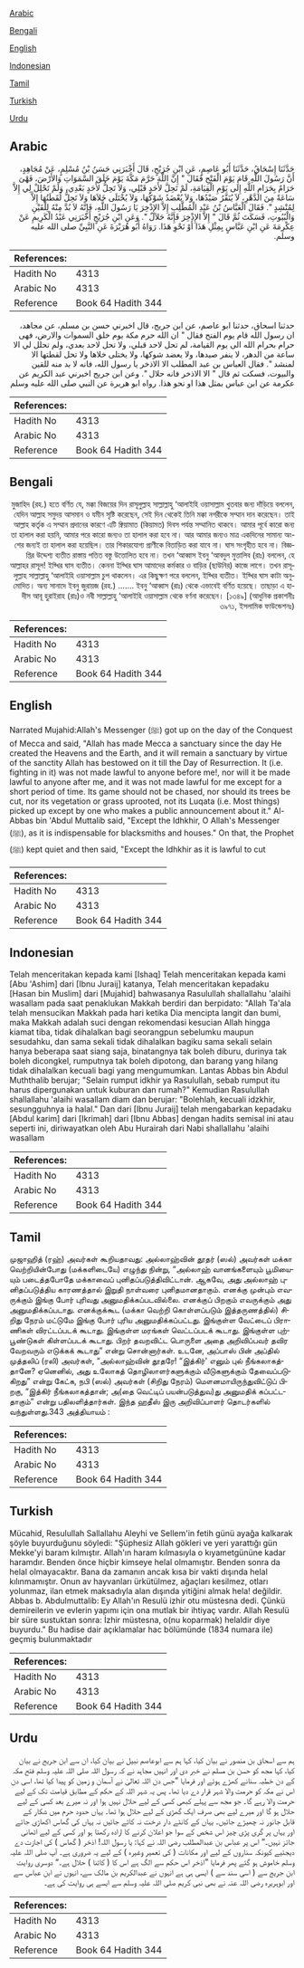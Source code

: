 [Arabic](#arabic)

[Bengali](#bengali)

[English](#english)

[Indonesian](#indonesian)

[Tamil](#tamil)

[Turkish](#turkish)

[Urdu](#urdu)

## Arabic


<div dir="rtl" lang="ar" style={{fontSize:'larger',backgroundColor:'#f8f9fa',padding:20}}>
حَدَّثَنَا إِسْحَاقُ، حَدَّثَنَا أَبُو عَاصِمٍ، عَنِ ابْنِ جُرَيْجٍ، قَالَ أَخْبَرَنِي حَسَنُ بْنُ مُسْلِمٍ، عَنْ مُجَاهِدٍ، أَنَّ رَسُولَ اللَّهِ قَامَ يَوْمَ الْفَتْحِ فَقَالَ ‏"‏ إِنَّ اللَّهَ حَرَّمَ مَكَّةَ يَوْمَ خَلَقَ السَّمَوَاتِ وَالأَرْضَ، فَهْىَ حَرَامٌ بِحَرَامِ اللَّهِ إِلَى يَوْمِ الْقِيَامَةِ، لَمْ تَحِلَّ لأَحَدٍ قَبْلِي، وَلاَ تَحِلُّ لأَحَدٍ بَعْدِي، وَلَمْ تَحْلِلْ لِي إِلاَّ سَاعَةً مِنَ الدَّهْرِ، لاَ يُنَفَّرُ صَيْدُهَا، وَلاَ يُعْضَدُ شَوْكُهَا، وَلاَ يُخْتَلَى خَلاَهَا وَلاَ تَحِلُّ لُقَطَتُهَا إِلاَّ لِمُنْشِدٍ ‏"‏‏.‏ فَقَالَ الْعَبَّاسُ بْنُ عَبْدِ الْمُطَّلِبِ إِلاَّ الإِذْخِرَ يَا رَسُولَ اللَّهِ، فَإِنَّهُ لاَ بُدَّ مِنْهُ لِلْقَيْنِ وَالْبُيُوتِ، فَسَكَتَ ثُمَّ قَالَ ‏"‏ إِلاَّ الإِذْخِرَ فَإِنَّهُ حَلاَلٌ ‏"‏‏.‏ وَعَنِ ابْنِ جُرَيْجٍ أَخْبَرَنِي عَبْدُ الْكَرِيمِ عَنْ عِكْرِمَةَ عَنِ ابْنِ عَبَّاسٍ بِمِثْلِ هَذَا أَوْ نَحْوِ هَذَا‏.‏ رَوَاهُ أَبُو هُرَيْرَةَ عَنِ النَّبِيِّ صلى الله عليه وسلم‏.‏
</div>
<div style={{backgroundColor:'#f8f9fa',padding:20, marginBottom: 10}}><table> <thead> <tr> <th>References:</th> <th></th> </tr> </thead> <tbody><tr><td>Hadith No</td><td>4313</td></tr><tr><td>Arabic No</td><td>4313</td></tr><tr><td>Reference</td><td>Book 64 Hadith 344</td></tr></tbody></table></div>


<div dir="rtl" lang="ar" style={{fontSize:'larger',backgroundColor:'#f8f9fa',padding:20}}>
حدثنا اسحاق، حدثنا ابو عاصم، عن ابن جريج، قال اخبرني حسن بن مسلم، عن مجاهد، ان رسول الله قام يوم الفتح فقال " ان الله حرم مكة يوم خلق السموات والارض، فهى حرام بحرام الله الى يوم القيامة، لم تحل لاحد قبلي، ولا تحل لاحد بعدي، ولم تحلل لي الا ساعة من الدهر، لا ينفر صيدها، ولا يعضد شوكها، ولا يختلى خلاها ولا تحل لقطتها الا لمنشد ". فقال العباس بن عبد المطلب الا الاذخر يا رسول الله، فانه لا بد منه للقين والبيوت، فسكت ثم قال " الا الاذخر فانه حلال ". وعن ابن جريج اخبرني عبد الكريم عن عكرمة عن ابن عباس بمثل هذا او نحو هذا. رواه ابو هريرة عن النبي صلى الله عليه وسلم
</div>
<div style={{backgroundColor:'#f8f9fa',padding:20, marginBottom: 10}}><table> <thead> <tr> <th>References:</th> <th></th> </tr> </thead> <tbody><tr><td>Hadith No</td><td>4313</td></tr><tr><td>Arabic No</td><td>4313</td></tr><tr><td>Reference</td><td>Book 64 Hadith 344</td></tr></tbody></table></div>

## Bengali


<div dir="rtl" lang="bn" style={{fontSize:'larger',backgroundColor:'#f8f9fa',padding:20}}>
মুজাহিদ (রহ.) হতে বর্ণিত যে, মক্কা বিজয়ের দিন রাসূলুল্লাহ সাল্লাল্লাহু ‘আলাইহি ওয়াসাল্লাম খুতবার জন্য দাঁড়িয়ে বললেন, যেদিন আল্লাহ সমুদয় আসমান ও যমীন সৃষ্টি করেছেন, সেই দিন থেকেই তিনি মক্কা নগরীকে সম্মান দান করেছেন। তাই আল্লাহ কর্তৃক এ সম্মান প্রদানের কারণে এটি ক্বিয়ামাত (কিয়ামত) দিবস পর্যন্ত সম্মানিত থাকবে। আমার পূর্বে কারো জন্য তা হালাল করা হয়নি, আমার পরে কারো জন্যও তা হালাল করা হবে না। আর আমার জন্যও মাত্র একদিনের সামান্য অংশের জন্যই তা হালাল করা হয়েছিল। তার শিকারযোগ্য প্রাণীকে বিতাড়িত করা যাবে না। ঘাস সংগৃহীত হবে না। বিজ্ঞপ্তির উদ্দেশ্য ব্যতীত রাস্তায় পতিত বস্তু উত্তোলিত হবে না। তখন ‘আব্বাস ইবনু ‘আবদুল মুত্তালিব (রাঃ) বললেন, হে আল্লাহর রাসূল! ইয্খির ঘাস ব্যতীত। কেননা ইয্খির ঘাস আমাদের কর্মকার ও বাড়ির (ছাউনির) কাজে লাগে। তখন রাসূলুল্লাহ সাল্লাল্লাহু ‘আলাইহি ওয়াসাল্লাম চুপ থাকলেন। এর কিছুক্ষণ পরে বললেন, ইয্খির ব্যতীত। ইয্খির ঘাস কাটা অনুমোদিত। অন্য সানাদে ইবনু জুরায়জ (রহ.) ....... ইবনু ‘আব্বাস (রাঃ) থেকে এভাবেই বর্ণিত হয়েছে। তাছাড়া এ হাদীস আবূ হুরাইরাহ (রাঃ)ও নবী সাল্লাল্লাহু ‘আলাইহি ওয়াসাল্লাম থেকে বর্ণনা করেছেন। [১৩৪৯] (আধুনিক প্রকাশনীঃ ৩৯৭১, ইসলামিক ফাউন্ডেশনঃ)
</div>
<div style={{backgroundColor:'#f8f9fa',padding:20, marginBottom: 10}}><table> <thead> <tr> <th>References:</th> <th></th> </tr> </thead> <tbody><tr><td>Hadith No</td><td>4313</td></tr><tr><td>Arabic No</td><td>4313</td></tr><tr><td>Reference</td><td>Book 64 Hadith 344</td></tr></tbody></table></div>

## English


<div dir="ltr" lang="en" style={{fontSize:'larger',backgroundColor:'#f8f9fa',padding:20}}>
Narrated Mujahid:Allah's Messenger (ﷺ) got up on the day of the Conquest of Mecca and said, "Allah has made Mecca a sanctuary since the day He created the Heavens and the Earth, and it will remain a sanctuary by virtue of the sanctity Allah has bestowed on it till the Day of Resurrection. It (i.e. fighting in it) was not made lawful to anyone before me!, nor will it be made lawful to anyone after me, and it was not made lawful for me except for a short period of time. Its game should not be chased, nor should its trees be cut, nor its vegetation or grass uprooted, not its Luqata (i.e. Most things) picked up except by one who makes a public announcement about it." Al-Abbas bin 'Abdul Muttalib said, "Except the Idhkhir, O Allah's Messenger (ﷺ), as it is indispensable for blacksmiths and houses." On that, the Prophet (ﷺ) kept quiet and then said, "Except the Idhkhir as it is lawful to cut
</div>
<div style={{backgroundColor:'#f8f9fa',padding:20, marginBottom: 10}}><table> <thead> <tr> <th>References:</th> <th></th> </tr> </thead> <tbody><tr><td>Hadith No</td><td>4313</td></tr><tr><td>Arabic No</td><td>4313</td></tr><tr><td>Reference</td><td>Book 64 Hadith 344</td></tr></tbody></table></div>

## Indonesian


<div dir="ltr" lang="id" style={{fontSize:'larger',backgroundColor:'#f8f9fa',padding:20}}>
Telah menceritakan kepada kami [Ishaq] Telah menceritakan kepada kami [Abu 'Ashim] dari [Ibnu Juraij] katanya, Telah menceritakan kepadaku [Hasan bin Muslim] dari [Mujahid] bahwasanya Rasulullah shallallahu 'alaihi wasallam pada saat penaklukan Makkah berdiri dan berpidato: "Allah Ta'ala telah mensucikan Makkah pada hari ketika Dia mencipta langit dan bumi, maka Makkah adalah suci dengan rekomendasi kesucian Allah hingga kiamat tiba, tidak dihalalkan bagi seorangpun sebelumku maupun sesudahku, dan sama sekali tidak dihalalkan bagiku sama sekali selain hanya beberapa saat siang saja, binatangnya tak boleh diburu, durinya tak boleh dicongkel, rumputnya tak boleh dipotong, dan barang yang hilang tidak dihalalkan kecuali bagi yang mengumumkan. Lantas Abbas bin Abdul Muththalib berujar; "Selain rumput idkhir ya Rasulullah, sebab rumput itu harus dipergunakan untuk kuburan dan rumah?" Kemudian Rasulullah shallallahu 'alaihi wasallam diam dan berujar: "Bolehlah, kecuali idzkhir, sesungguhnya ia halal." Dan dari [Ibnu Juraij] telah mengabarkan kepadaku [Abdul karim] dari [Ikrimah] dari [Ibnu Abbas] dengan hadits semisal ini atau seperti ini, diriwayatkan oleh Abu Hurairah dari Nabi shallallahu 'alaihi wasallam
</div>
<div style={{backgroundColor:'#f8f9fa',padding:20, marginBottom: 10}}><table> <thead> <tr> <th>References:</th> <th></th> </tr> </thead> <tbody><tr><td>Hadith No</td><td>4313</td></tr><tr><td>Arabic No</td><td>4313</td></tr><tr><td>Reference</td><td>Book 64 Hadith 344</td></tr></tbody></table></div>

## Tamil


<div dir="ltr" lang="ta" style={{fontSize:'larger',backgroundColor:'#f8f9fa',padding:20}}>
முஜாஹித் (ரஹ்) அவர்கள் கூறியதாவது: அல்லாஹ்வின் தூதர் (ஸல்) அவர்கள் மக்கா வெற்றியின்போது (மக்களிடையே) எழுந்து நின்று, “அல்லாஹ் வானங்களையும் பூமியையும் படைத்தபோதே மக்காவைப் புனிதப்படுத்திவிட்டான். ஆகவே, அது அல்லாஹ் புனிதப்படுத்திய காரணத்தால் இறுதி நாள்வரை புனிதமானதாகும். எனக்கு முன்பும் எவருக்கும் இங்கு போர் புரிவது அனுமதிக்கப்படவில்லை. எனக்குப் பிறகும் எவருக்கும் அது அனுமதிக்கப்படாது. எனக்குக்கூட (மக்கா வெற்றி கொள்ளப்படும் இத்தருணத்தில்) சிறிது நேரம் மட்டுமே இங்கு போர் புரிய அனுமதிக்கப்பட்டது. இங்குள்ள வேட்டைப் பிராணிகள் விரட்டப்படக் கூடாது. இங்குள்ள மரங்கள் வெட்டப்படக் கூடாது. இங்குள்ள புற்பூண்டுகள் கிள்ளப்படக் கூடாது. பிறர் தவறவிட்ட பொருளை அதை அறிவிப்பவர் தவிர வேறவரும் எடுக்கக் கூடாது” என்று சொன்னார்கள். உடனே, அப்பாஸ் பின் அப்தில் முத்தலிப் (ரலி) அவர்கள், “அல்லாஹ்வின் தூதரே! “இத்கிர்' எனும் புல் நீங்கலாகத்தானே? ஏனெனில், அது உலோகத் தொழிலாளர்களுக்கும் வீடுகளுக்கும் தேவைப்படுகிறது” என்று கேட்க, நபி (ஸல்) அவர்கள் (சிறிது நேரம்) மௌனமாயிருந்துவிட்டுப் பிறகு, “இத்கிர் நீங்கலாகத்தான்; அ(தை வெட்டிப் பயன்படுத்துவ)து அனுமதிக் கப்பட்டதாகும்” என்று பதிலளித்தார்கள். இந்த ஹதீஸ் இரு அறிவிப்பாளர் தொடர்களில் வந்துள்ளது.343 அத்தியாயம் :
</div>
<div style={{backgroundColor:'#f8f9fa',padding:20, marginBottom: 10}}><table> <thead> <tr> <th>References:</th> <th></th> </tr> </thead> <tbody><tr><td>Hadith No</td><td>4313</td></tr><tr><td>Arabic No</td><td>4313</td></tr><tr><td>Reference</td><td>Book 64 Hadith 344</td></tr></tbody></table></div>

## Turkish


<div dir="ltr" lang="tr" style={{fontSize:'larger',backgroundColor:'#f8f9fa',padding:20}}>
Mücahid, Resulullah Sallallahu Aleyhi ve Sellem'in fetih günü ayağa kalkarak şöyle buyurduğunu söyledi: "Şüphesiz Allah gökleri ve yeri yarattığı gün Mekke'yi baram kılmıştır. Allah'ın haram kılmasıyla o kıyametgününe kadar haramdır. Benden önce hiçbir kimseye helal olmamıştır. Benden sonra da helal olmayacaktır. Bana da zamanın ancak kısa bir vakti dışında helal kılınmamıştır. Onun av hayvanları ürkütülmez, ağaçları kesilmez, otları yolunmaz, ilan etmek maksadıyla alan dışında yitiğini almak hela! değildir. Abbas b. Abdulmuttalib: Ey Allah'ın Resulü izhir otu müstesna dedi. Çünkü demireilerin ve evlerin yapımı için ona mutlak bir ihtiyaç vardır. Allah Resulü bir süre sustuktan sonra: İzhir müstesna, o(nu koparmak) helaldir diye buyurdu." Bu hadise dair açıklamalar hac bölümünde (1834 numara ile) geçmiş bulunmaktadır
</div>
<div style={{backgroundColor:'#f8f9fa',padding:20, marginBottom: 10}}><table> <thead> <tr> <th>References:</th> <th></th> </tr> </thead> <tbody><tr><td>Hadith No</td><td>4313</td></tr><tr><td>Arabic No</td><td>4313</td></tr><tr><td>Reference</td><td>Book 64 Hadith 344</td></tr></tbody></table></div>

## Urdu


<div dir="rtl" lang="ur" style={{fontSize:'larger',backgroundColor:'#f8f9fa',padding:20}}>
ہم سے اسحاق بن منصور نے بیان کیا، کہا ہم سے ابوعاصم نبیل نے بیان کیا، ان سے ابن جریج نے بیان کیا، کہا مجھ کو حسن بن مسلم نے خبر دی اور انہیں مجاہد نے کہ رسول اللہ صلی اللہ علیہ وسلم فتح مکہ کے دن خطبہ سنانے کھڑے ہوئے اور فرمایا ”جس دن اللہ تعالیٰ نے آسمان و زمین کو پیدا کیا تھا، اسی دن اس نے مکہ کو حرمت والا شہر قرار دے دیا تھا۔ پس یہ شہر اللہ کے حکم کے مطابق قیامت تک کے لیے حرمت والا رہے گا۔ جو مجھ سے پہلے کبھی کسی کے لیے حلال نہیں ہوا اور نہ میرے بعد کسی کے لیے حلال ہو گا اور میرے لیے بھی صرف ایک گھڑی کے لیے حلال ہوا تھا۔ یہاں حدود حرم میں شکار کے قابل جانور نہ چھیڑے جائیں۔ یہاں کے کانٹے دار درخت نہ کاٹے جائیں نہ یہاں کی گھاس اکھاڑی جائے اور یہاں پر گری پڑی چیز اس شخص کے سوا جو اعلان کرنے کا ارادہ رکھتا ہو اور کسی کے لیے اٹھانی جائز نہیں۔“ اس پر عباس بن عبدالمطلب رضی اللہ نے کہا: یا رسول اللہ! اذخر ( گھاس ) کی اجازت دے دیجئیے کیونکہ سناروں کے لیے اور مکانات ( کی تعمیر وغیرہ ) کے لیے یہ ضروری ہے۔ آپ صلی اللہ علیہ وسلم خاموش ہو گئے پھر فرمایا ”اذخر اس حکم سے الگ ہے اس کا ( کاٹنا ) حلال ہے۔“ دوسری روایت ابن جریج سے ( اسی سند سے ) ایسی ہی ہے انہوں نے عبدالکریم بن مالک سے، انہوں نے ابن عباس سے اور ابوہریرہ رضی اللہ عنہ نے بھی نبی کریم صلی اللہ علیہ وسلم سے ایسے ہی روایت کی ہے۔
</div>
<div style={{backgroundColor:'#f8f9fa',padding:20, marginBottom: 10}}><table> <thead> <tr> <th>References:</th> <th></th> </tr> </thead> <tbody><tr><td>Hadith No</td><td>4313</td></tr><tr><td>Arabic No</td><td>4313</td></tr><tr><td>Reference</td><td>Book 64 Hadith 344</td></tr></tbody></table></div>